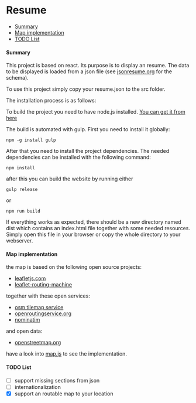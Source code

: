 # Resume

- [Summary](#summary)
- [Map implementation](#map)
- [TODO List](#todo-list)

#### Summary

This project is based on react. Its purpose is to display an resume. 
The data to be displayed is loaded from a json file (see [jsonresume.org](https://jsonresume.org/) for the schema).

To use this project simply copy your resume.json to the src folder.

The installation process is as follows:

To build the project you need to have node.js installed. [You can get it from here](https://nodejs.org/en/download/)

The build is automated with gulp. First you need to install it globally:

```
npm -g install gulp
```

After that you need to install the project dependencies. The needed dependencies can be installed with
the following command: 

```
npm install
```
after this you can build the website by running either
```
gulp release
```
or 
```
npm run build
```

If everything works as expected, there should be a new directory
named dist which contains an index.html file together with
some needed resources. Simply open this file in your browser or copy
the whole directory to your webserver.

#### Map implementation

the map is based on the following open source projects:

- [leafletjs.com](http://leafletjs.com/)
- [leaflet-routing-machine](http://www.liedman.net/leaflet-routing-machine/)

together with these open services:

- [osm tilemap service](http://wiki.openstreetmap.org/wiki/Standard_tile_layer)
- [openroutingservice.org](http://openrouteservice.org)
- [nominatim](https://nominatim.openstreetmap.org/)

and open data:

- [openstreetmap.org](http://www.openstreetmap.org)

have a look into [map.js](blob/master/src/views/app/resume/components/map.js) to see the implementation.

#### TODO List
- [ ] support missing sections from json
- [ ] internationalization
- [X] support an routable map to your location